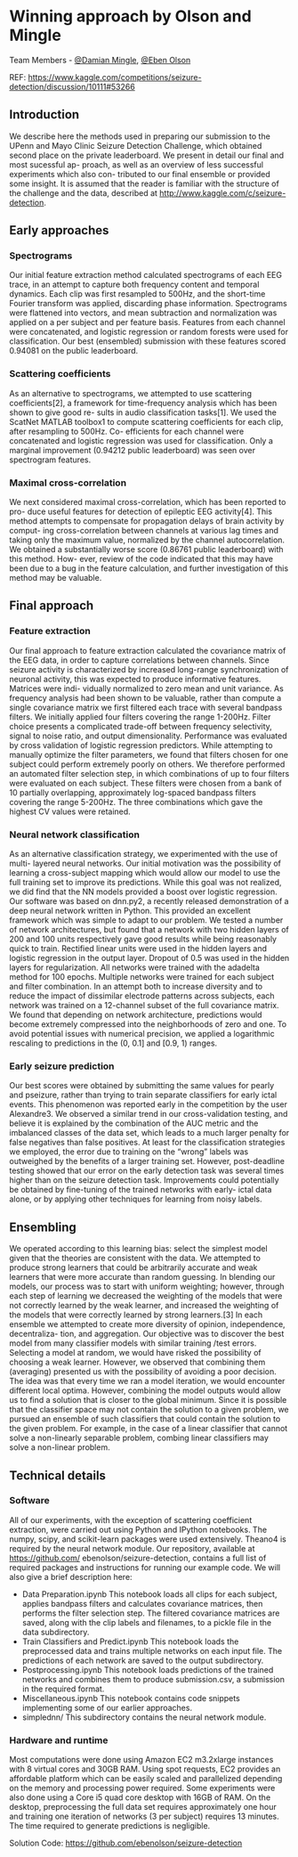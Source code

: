 # Winning approach by Olson and Mingle

Team Members - [@Damian Mingle](https://github.com/drmingle), [@Eben Olson](https://github.com/ebenolson)

REF: https://www.kaggle.com/competitions/seizure-detection/discussion/10111#53266

## Introduction

We describe here the methods used in preparing our submission to the UPenn and Mayo Clinic Seizure Detection Challenge, which obtained second place on the private leaderboard. We present in detail our final and most sucessful ap- proach, as well as an overview of less successful experiments which also con- tributed to our final ensemble or provided some insight. It is assumed that the reader is familiar with the structure of the challenge and the data, described at http://www.kaggle.com/c/seizure-detection.

## Early approaches

### Spectrograms

Our initial feature extraction method calculated spectrograms of each EEG trace, in an attempt to capture both frequency content and temporal dynamics. Each clip was first resampled to 500Hz, and the short-time Fourier transform was applied, discarding phase information. Spectrograms were flattened into vectors, and mean subtraction and normalization was applied on a per subject and per feature basis. Features from each channel were concatenated, and logistic regression or random forests were used for classification. Our best (ensembled) submission with these features scored 0.94081 on the public leaderboard.

### Scattering coefficients

As an alternative to spectrograms, we attempted to use scattering coefficients[2], a framework for time-frequency analysis which has been shown to give good re- sults in audio classification tasks[1]. We used the ScatNet MATLAB toolbox1 to compute scattering coefficients for each clip, after resampling to 500Hz. Co- efficients for each channel were concatenated and logistic regression was used for classification. Only a marginal improvement (0.94212 public leaderboard) was seen over spectrogram features.

### Maximal cross-correlation

We next considered maximal cross-correlation, which has been reported to pro- duce useful features for detection of epileptic EEG activity[4]. This method attempts to compensate for propagation delays of brain activity by comput- ing cross-correlation between channels at various lag times and taking only the maximum value, normalized by the channel autocorrelation. We obtained a substantially worse score (0.86761 public leaderboard) with this method. How- ever, review of the code indicated that this may have been due to a bug in the feature calculation, and further investigation of this method may be valuable.

## Final approach

### Feature extraction

Our final approach to feature extraction calculated the covariance matrix of the EEG data, in order to capture correlations between channels. Since seizure activity is characterized by increased long-range synchronization of neuronal activity, this was expected to produce informative features. Matrices were indi- vidually normalized to zero mean and unit variance.
As frequency analysis had been shown to be valuable, rather than compute a single covariance matrix we first filtered each trace with several bandpass filters. We initially applied four filters covering the range 1-200Hz. Filter choice presents a complicated trade-off between frequency selectivity, signal to noise ratio, and output dimensionality. Performance was evaluated by cross validation of logistic regression predictors.
While attempting to manually optimize the filter parameters, we found that filters chosen for one subject could perform extremely poorly on others. We therefore performed an automated filter selection step, in which combinations of up to four filters were evaluated on each subject. These filters were chosen from a bank of 10 partially overlapping, approximately log-spaced bandpass filters covering the range 5-200Hz. The three combinations which gave the highest CV values were retained.

### Neural network classification

As an alternative classification strategy, we experimented with the use of multi- layered neural networks. Our initial motivation was the possibility of learning a cross-subject mapping which would allow our model to use the full training set to improve its predictions. While this goal was not realized, we did find that the NN models provided a boost over logistic regression. Our software was based on dnn.py2, a recently released demonstration of a deep neural network written in Python. This provided an excellent framework which was simple to adapt to our problem.
We tested a number of network architectures, but found that a network with two hidden layers of 200 and 100 units respectively gave good results while being reasonably quick to train. Rectified linear units were used in the hidden layers and logistic regression in the output layer. Dropout of 0.5 was used in the hidden layers for regularization. All networks were trained with the adadelta method for 100 epochs. Multiple networks were trained for each subject and filter combination. In an attempt both to increase diversity and to reduce the impact of dissimilar electrode patterns across subjects, each network was trained on a 12-channel subset of the full covariance matrix. We found that depending on network architecture, predictions would become extremely compressed into the neighborhoods of zero and one. To avoid potential issues with numerical precision, we applied a logarithmic rescaling to predictions in the (0, 0.1] and [0.9, 1) ranges.

### Early seizure prediction

Our best scores were obtained by submitting the same values for pearly and pseizure, rather than trying to train separate classifiers for early ictal events. This phenomenon was reported early in the competition by the user Alexandre3. We observed a similar trend in our cross-validation testing, and believe it is explained by the combination of the AUC metric and the imbalanced classes of the data set, which leads to a much larger penalty for false negatives than false positives. At least for the classification strategies we employed, the error due to training on the “wrong” labels was outweighed by the benefits of a larger training set.
However, post-deadline testing showed that our error on the early detection task was several times higher than on the seizure detection task. Improvements could potentially be obtained by fine-tuning of the trained networks with early- ictal data alone, or by applying other techniques for learning from noisy labels.

## Ensembling

We operated according to this learning bias: select the simplest model given that the theories are consistent with the data. We attempted to produce strong learners that could be arbitrarily accurate and weak learners that were more accurate than random guessing.
In blending our models, our process was to start with uniform weighting; however, through each step of learning we decreased the weighting of the models that were not correctly learned by the weak learner, and increased the weighting of the models that were correctly learned by strong learners.[3] In each ensemble we attempted to create more diversity of opinion, independence, decentraliza- tion, and aggregation.
Our objective was to discover the best model from many classifier models with similar training /test errors. Selecting a model at random, we would have risked the possibility of choosing a weak learner. However, we observed that combining them (averaging) presented us with the possibility of avoiding a poor decision.
The idea was that every time we ran a model iteration, we would encounter different local optima. However, combining the model outputs would allow us to find a solution that is closer to the global minimum.
Since it is possible that the classifier space may not contain the solution to a given problem, we pursued an ensemble of such classifiers that could contain the solution to the given problem. For example, in the case of a linear classifier that cannot solve a non-linearly separable problem, combing linear classifiers may solve a non-linear problem.

## Technical details

### Software

All of our experiments, with the exception of scattering coefficient extraction, were carried out using Python and IPython notebooks. The numpy, scipy, and scikit-learn packages were used extensively. Theano4 is required by the neural network module. Our repository, available at https://github.com/ ebenolson/seizure-detection, contains a full list of required packages and instructions for running our example code. We will also give a brief description here:

- Data Preparation.ipynb
  This notebook loads all clips for each subject, applies bandpass filters and calculates covariance matrices, then performs the filter selection step. The filtered covariance matrices are saved, along with the clip labels and filenames, to a pickle file in the data subdirectory.
- Train Classifiers and Predict.ipynb
  This notebook loads the preprocessed data and trains multiple networks on each input file. The predictions of each network are saved to the output subdirectory.
- Postprocessing.ipynb
  This notebook loads predictions of the trained networks and combines them to produce submission.csv, a submission in the required format.
- Miscellaneous.ipynb
  This notebook contains code snippets implementing some of our earlier approaches.
- simplednn/
  This subdirectory contains the neural network module.

### Hardware and runtime

Most computations were done using Amazon EC2 m3.2xlarge instances with 8 virtual cores and 30GB RAM. Using spot requests, EC2 provides an affordable platform which can be easily scaled and parallelized depending on the memory and processing power required. Some experiments were also done using a Core i5 quad core desktop with 16GB of RAM. On the desktop, preprocessing the full data set requires approximately one hour and training one iteration of networks (3 per subject) requires 13 minutes. The time required to generate predictions is negligible.

Solution Code: https://github.com/ebenolson/seizure-detection
